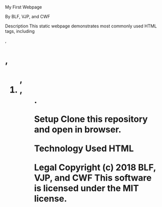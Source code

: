 My First Webpage

By BLF, VJP, and CWF  

Description
This static webpage demonstrates most commonly used HTML tags, including <p>, <h1>, <ol>, <li>, <ul>.

 Setup
 Clone this repository and open in browser.

Technology Used
 HTML

Legal
Copyright (c) 2018 BLF, VJP, and CWF
This software is licensed under the MIT license.
